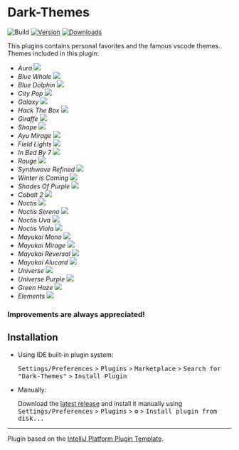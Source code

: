 # Dark-Themes

![Build](https://github.com/Shubham076/Dark-Themes/workflows/Build/badge.svg)
[![Version](https://img.shields.io/jetbrains/plugin/v/PLUGIN_ID.svg)](https://plugins.jetbrains.com/plugin/PLUGIN_ID)
[![Downloads](https://img.shields.io/jetbrains/plugin/d/PLUGIN_ID.svg)](https://plugins.jetbrains.com/plugin/PLUGIN_ID)


<!-- Plugin description -->
This plugins contains personal favorites and the famous vscode themes.
Themes included in this plugin:

- *Aura*
![](https://github.com/Shubham076/Dark-Themes/blob/main/Screenshots/Aura.png)
- *Blue Whale*
![](https://github.com/Shubham076/Dark-Themes/blob/main/Screenshots/BlueWhale.png)
- *Blue Dolphin*
![](https://github.com/Shubham076/Dark-Themes/blob/main/Screenshots/BlueDolphin.png)
- *City Pop*
![](https://github.com/Shubham076/Dark-Themes/blob/main/Screenshots/CityPop.png)
- *Galaxy*
![](https://github.com/Shubham076/Dark-Themes/blob/main/Screenshots/Galaxy.png)
- *Hack The Box*
![](https://github.com/Shubham076/Dark-Themes/blob/main/Screenshots/HackTheBox.png)
- *Giraffe*
![](https://github.com/Shubham076/Dark-Themes/blob/main/Screenshots/Giraffe.png)
- *Shape*
![](https://github.com/Shubham076/Dark-Themes/blob/main/Screenshots/Shape.png)
- *Ayu Mirage*
![](https://github.com/Shubham076/Dark-Themes/blob/main/Screenshots/AyuMirage.png)
- *Field Lights*
![](https://github.com/Shubham076/Dark-Themes/blob/main/Screenshots/FieldLights.png)
- *In Bed By 7*
![](https://github.com/Shubham076/Dark-Themes/blob/main/Screenshots/InBedBy7.png)
- *Rouge*
![](https://github.com/Shubham076/Dark-Themes/blob/main/Screenshots/Rouge.png)
- *Synthwave Refined*
![](https://github.com/Shubham076/Dark-Themes/blob/main/Screenshots/SynthwaveRefined.png)
- *Winter is Coming*
![](https://github.com/Shubham076/Dark-Themes/blob/main/Screenshots/WinterIsComing.png)
- *Shades Of Purple*
![](https://github.com/Shubham076/Dark-Themes/blob/main/Screenshots/ShadesOfPurple.png)
- *Cobalt 2*
![](https://github.com/Shubham076/Dark-Themes/blob/main/Screenshots/Cobalt2.png)
- *Noctis*
![](https://github.com/Shubham076/Dark-Themes/blob/main/Screenshots/Noctis.png)
- *Noctis Sereno*
![](https://github.com/Shubham076/Dark-Themes/blob/main/Screenshots/NoctisSereno.png)
- *Noctis Uva*
![](https://github.com/Shubham076/Dark-Themes/blob/main/Screenshots/NoctisUva.png)
- *Noctis Viola*
![](https://github.com/Shubham076/Dark-Themes/blob/main/Screenshots/NoctisViola.png)
- *Mayukai Mono*
![](https://github.com/Shubham076/Dark-Themes/blob/main/Screenshots/MayukaiMono.png)
- *Mayukai Mirage*
![](https://github.com/Shubham076/Dark-Themes/blob/main/Screenshots/MayukaiMirage.png)
- *Mayukai Reversal*
![](https://github.com/Shubham076/Dark-Themes/blob/main/Screenshots/MayukaiReversal.png)
- *Mayukai Alucard*
![](https://github.com/Shubham076/Dark-Themes/blob/main/Screenshots/MayukaiAlucard.png)
- *Universe*
![](https://github.com/Shubham076/Dark-Themes/blob/main/Screenshots/Universe.png)
- *Universe Purple*
![](https://github.com/Shubham076/Dark-Themes/blob/main/Screenshots/UniversePurple.png)
- *Green Haze*
![](https://github.com/Shubham076/Dark-Themes/blob/main/Screenshots/GreenHaze.png)
- *Elements*
![](https://github.com/Shubham076/Dark-Themes/blob/main/Screenshots/Elements.png)

### Improvements are always appreciated!
<!-- Plugin description end -->

## Installation

- Using IDE built-in plugin system:
  
  <kbd>Settings/Preferences</kbd> > <kbd>Plugins</kbd> > <kbd>Marketplace</kbd> > <kbd>Search for "Dark-Themes"</kbd> >
  <kbd>Install Plugin</kbd>
  
- Manually:

  Download the [latest release](https://github.com/Shubham076/Dark-Themes/releases/latest) and install it manually using
  <kbd>Settings/Preferences</kbd> > <kbd>Plugins</kbd> > <kbd>⚙️</kbd> > <kbd>Install plugin from disk...</kbd>


---
Plugin based on the [IntelliJ Platform Plugin Template][template].

[template]: https://github.com/JetBrains/intellij-platform-plugin-template
